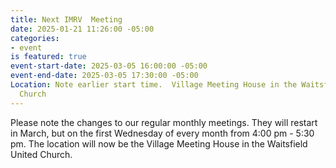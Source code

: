 ```yaml
---
title: Next IMRV  Meeting
date: 2025-01-21 11:26:00 -05:00
categories:
- event
is featured: true
event-start-date: 2025-03-05 16:00:00 -05:00
event-end-date: 2025-03-05 17:30:00 -05:00
Location: Note earlier start time.  Village Meeting House in the Waitsfield United
  Church
---
```


Please note the changes to our regular monthly meetings. They will restart in March, but on the first Wednesday of every month from 4:00 pm - 5:30 pm.  The location will now be the Village Meeting House in the Waitsfield United Church.
 